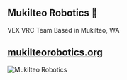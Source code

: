 ## Mukilteo Robotics 🤖
VEX VRC Team Based in Mukilteo, WA

[mukilteorobotics.org](https://mukilteorobotics.org)
---


![Mukilteo Robotics](https://user-images.githubusercontent.com/70782025/198140178-8a405273-00ab-4fce-8918-d0865bdc6988.png)

